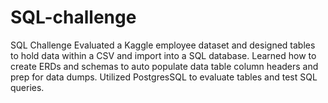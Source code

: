 # SQL-challenge
SQL Challenge 
Evaluated a Kaggle employee dataset and designed tables to hold data within a CSV and import into a SQL database. Learned how to create ERDs and schemas to auto populate data table column headers and prep for data dumps. Utilized PostgresSQL to evaluate tables and test SQL queries.
